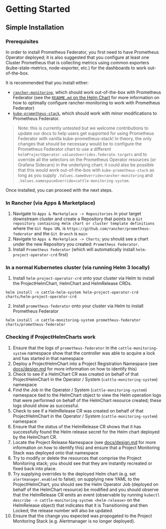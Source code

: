 # Getting Started

## Simple Installation

### Prerequisites

In order to install Prometheus Federator, you first need to have Prometheus Operator deployed; it is also suggested that you configure at least one Cluster Prometheus that is collecting metrics using common exporters (kube-state-metrics, node-exporter, etc.) for the dashboards to work out-of-the-box.

It is recommended that you install either:
- [`rancher-monitoring`](https://rancher.com/docs/rancher/v2.6/en/monitoring-alerting/), which should work out-of-the-box with Prometheus Federator (see the [`README.md` on the Helm Chart](packages/prometheus-federator/charts/README.md) for more information on how to optimally configure rancher-monitoring to work with Prometheus Federator)
- [`kube-prometheus-stack`](https://github.com/prometheus-community/helm-charts/tree/main/charts/kube-prometheus-stack), which should work with minor modifications to Prometheus Federator.
> Note: this is currently untested but we welcome contributions to update our docs to help users get supported for using Prometheus Federator with vanilla kube-prometheus-stack! In theory, the only changes that should be necessary would be to configure the Prometheus Federator chart to use a different `helmProjectOperator.valuesOverrides.federate.targets` and to override all the selectors on the Prometheus Operator resources (or Grafana Sidecars) in the underlying chart; it could also be possible that this would work out-of-the-box with `kube-prometheus-stack` as long as you supply `.Values.nameOverride=rancher-monitoring` and `.Values.namespaceOverride=cattle-monitoring-system`.

Once installed, you can proceed with the next steps.

### In Rancher (via Apps & Marketplace)

1. Navigate to `Apps & Marketplace -> Repositories` in your target downstream cluster and create a Repository that points to a `Git repository containing Helm chart or cluster template definitions` where the `Git Repo URL` is `https://github.com/rancher/prometheus-federator` and the `Git Branch` is `main`
2. Navigate to `Apps & Marketplace -> Charts`; you should see a chart under the new Repository you created: `Prometheus Federator`. 
3. Install `Prometheus Federator` (which will automatically install `helm-project-operator-crd` first)

### In a normal Kubernetes cluster (via running Helm 3 locally)

1. Install `helm-project-operator-crd` onto your cluster via Helm to install the ProjectHelmChart, HelmChart and HelmRelease CRDs.

```
helm install -n cattle-helm-system helm-project-operator-crd charts/helm-project-operator-crd
```

2. Install `prometheus-federator` onto your cluster via Helm to install Prometheus Federator

```
helm install -n cattle-monitoring-system prometheus-federator charts/prometheus-federator
```

### Checking if ProjectHelmCharts work

1. Ensure that the logs of `prometheus-federator` in the `cattle-monitoring-system` namespace show that the controller was able to acquire a lock and has started in that namespace
2. Deploy a ProjectHelmChart into a Project Registration Namespace (see [docs/design.md](docs/design.md) for more information on how to identify this)
3. Check to see if a HelmChart CR was created on behalf of that ProjectHelmChart in the Operator / System (`cattle-monitoring-system`) namespace
4. Find the Job in the Operator / System (`cattle-monitoring-system`) namespace tied to the HelmChart object to view the Helm operation logs that were performed on behalf of the HelmChart resource created; these logs should show as successful.
5. Check to see if a HelmRelease CR was created on behalf of that ProjectHelmChart in the Operator / System (`cattle-monitoring-system`) namespace
6. Ensure that the status of the HelmRelease CR shows that it has successfully found the Helm release secret for the Helm chart deployed by the HelmChart CR.
7. Locate the Project Release Namespace (see [docs/design.md](docs/design.md) for more information on how to identify this) and ensure that a Project Monitoring Stack was deployed onto that namespace
8. Try to modify or delete the resources that comprise the Project Monitoring stack; you should see that they are instantly recreated or fixed back into place.
9. Try supplying overrides to the deployed Helm chart (e.g. set `alertmanager.enabled` to false); on supplying new YAML to the ProjectHelmChart, you should see the Helm Operator Job (deployed on behalf of the HelmChart resource) be modified and you should observe that the HelmRelease CR emits an event (observable by running `kubectl describe -n cattle-monitoring-system <helm-release>` on the HelmRelease object) that indicates that it is Transitioning and then Locked; the release number will also be updated.
10. Ensure that the change you expected was propogated to the Project Monitoring Stack (e.g. Alertmanager is no longer deployed).
